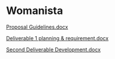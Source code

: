 # Womanista

[Proposal Guidelines.docx](https://github.com/user-attachments/files/17608558/Proposal.Guidelines.docx)


[Deliverable  1  planning & requirement.docx](https://github.com/user-attachments/files/17608554/deliverable.1.planning.requirement.docx)


[Second Deliverable Development.docx](https://github.com/user-attachments/files/17608555/Second.Deliverable.Development.1.1.docx)


